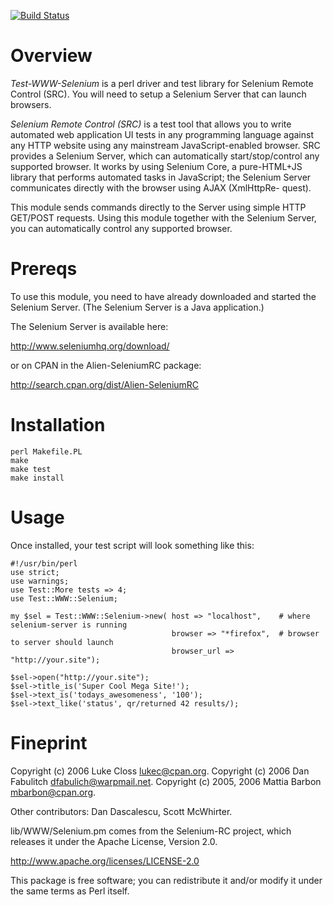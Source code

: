 
[![Build Status](https://travis-ci.org/mrcaron/cpan-selenium-rc-perl.svg?branch=master)](https://travis-ci.org/mrcaron/cpan-selenium-rc-perl)

# Overview

*Test-WWW-Selenium* is a perl driver and test library for Selenium Remote 
Control (SRC).  You will need to setup a Selenium Server that can launch 
browsers.  

*Selenium Remote Control (SRC)* is a test tool that allows you to write
automated web application UI tests in any programming language against
any HTTP website using any mainstream JavaScript-enabled browser.  SRC
provides a Selenium Server, which can automatically start/stop/control
any supported browser. It works by using Selenium Core, a pure-HTML+JS
library that performs automated tasks in JavaScript; the Selenium
Server communicates directly with the browser using AJAX (XmlHttpRe-
quest).

This module sends commands directly to the Server using simple HTTP
GET/POST requests.  Using this module together with the Selenium
Server, you can automatically control any supported browser.

# Prereqs

To use this module, you need to have already downloaded and started the
Selenium Server.  (The Selenium Server is a Java application.)

The Selenium Server is available here:

  http://www.seleniumhq.org/download/
  
or on CPAN in the Alien-SeleniumRC package:

  http://search.cpan.org/dist/Alien-SeleniumRC

# Installation

    perl Makefile.PL
    make
    make test
    make install

# Usage 
Once installed, your test script will look something like this:

    #!/usr/bin/perl
    use strict;
    use warnings;
    use Test::More tests => 4;
    use Test::WWW::Selenium;

    my $sel = Test::WWW::Selenium->new( host => "localhost",    # where selenium-server is running
                                        browser => "*firefox",  # browser to server should launch
                                        browser_url => "http://your.site");

    $sel->open("http://your.site");
    $sel->title_is('Super Cool Mega Site!');
    $sel->text_is('todays_awesomeness', '100');
    $sel->text_like('status', qr/returned 42 results/);

# Fineprint

Copyright (c) 2006 Luke Closs <lukec@cpan.org>.
Copyright (c) 2006 Dan Fabulitch <dfabulich@warpmail.net>.
Copyright (c) 2005, 2006 Mattia Barbon <mbarbon@cpan.org>.

Other contributors: Dan Dascalescu, Scott McWhirter.

lib/WWW/Selenium.pm comes from the Selenium-RC project, which releases
it under the Apache License, Version 2.0.

  http://www.apache.org/licenses/LICENSE-2.0

This package is free software; you can redistribute it and/or
modify it under the same terms as Perl itself.
